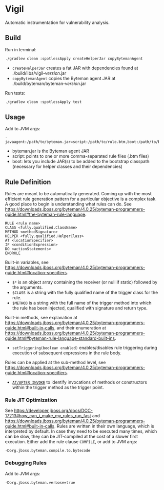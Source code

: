 # Vigil

Automatic instrumentation for vulnerability analysis.


## Build

Run in terminal:
```sh
./gradlew clean :spotlessApply createHelperJar copyBytemanAgent
```
- `createHelperJar` creates a fat JAR with dependencies found at ./build/libs/vigil-*version*.jar
- `copyBytemanAgent` copies the Byteman agent JAR at ./build/byteman/byteman-*version*.jar

Run tests:
```sh
./gradlew clean :spotlessApply test
```


## Usage

Add to JVM args:
```
-javaagent:/path/to/byteman.jar=script:/path/to/rule.btm,boot:/path/to/byteman.jar:/path/to/helper.jar
```

- byteman.jar is the Byteman agent JAR
- script: points to one or more comma-separated rule files (.btm files)
- boot: lets you include JAR(s) to be added to the bootstrap classpath (necessary for helper classes and their dependencies)


## Rule Definition

Rules are meant to be automatically generated.
Coming up with the most efficient rule generation pattern for a particular objective is a complex task.
A good place to begin is understanding what rules can do.
See https://downloads.jboss.org/byteman/4.0.25/byteman-programmers-guide.html#the-byteman-rule-language.
```
RULE <rule name>
CLASS <fully.qualified.ClassName>
METHOD <methodSignature>
HELPER <fully.qualified.HelperClass>
AT <locationSpecifier>
IF <conditionExpression>
DO <actionStatements>
ENDRULE
```

Built-in variables, see https://downloads.jboss.org/byteman/4.0.25/byteman-programmers-guide.html#location-specifiers.
- `$*` is an object array containing the receiver (or null if static) followed by the arguments.
- `$CLASS` is a string with the fully qualified name of the trigger class for the rule.
- `$METHOD` is a string with the full name of the trigger method into which the rule has been injected, qualified with signature and return type.

Built-in methods, see explanation at https://downloads.jboss.org/byteman/4.0.25/byteman-programmers-guide.html#built-in-calls, and their enumeration at https://downloads.jboss.org/byteman/4.0.25/byteman-programmers-guide.html#byteman-rule-language-standard-built-ins.
- `setTriggering(boolean enabled)` enables/disables rule triggering during execution of subsequent expressions in the rule body.

Rules can be applied at the sub-method level, see https://downloads.jboss.org/byteman/4.0.25/byteman-programmers-guide.html#location-specifiers.
- [`AT/AFTER INVOKE`](https://downloads.jboss.org/byteman/4.0.25/byteman-programmers-guide.html#at-invoke-after-invoke) to identify invocations of methods or constructors within the trigger method as the trigger point.


### Rule JIT Optimization

See https://developer.jboss.org/docs/DOC-17213#how_can_i_make_my_rules_run_fast and https://downloads.jboss.org/byteman/4.0.25/byteman-programmers-guide.html#built-in-calls.
Rules are written in their own language, which is interpreted by default.
In case they need to be executed many times, which can be slow, they can be JIT-compiled at the cost of a slower first execution.
Either add the rule clause `COMPILE`, or add to JVM args:
```
-Dorg.jboss.byteman.compile.to.bytecode
```


### Debugging Rules

Add to JVM args:
```
-Dorg.jboss.byteman.verbose=true
```
